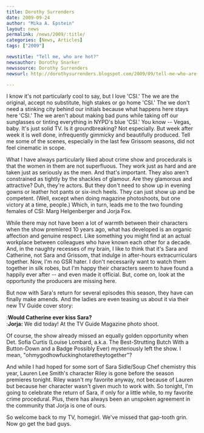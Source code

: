 ```yaml
---
title: Dorothy Surrenders
date: 2009-09-24
author: "Mika A. Epstein"
layout: news
permalink: /news/2009/:title/
categories: [News, Articles]
tags: ["2009"]

newstitle: "Tell me, who are hot?"
newsauthor: Dorothy Snarker  
newssource: Dorothy Surrenders  
newsurl: http://dorothysurrenders.blogspot.com/2009/09/tell-me-who-are-hot.html  

---
```


I know it's not particularly cool to say, but I love 'CSI.' The we are the original, accept no substitute, high stakes or go home 'CSI.' The we don't need a stinking city behind our initials because what happens here stays here 'CSI.' The we aren't about making bad puns while taking off our sunglasses or tinting everything in NYPD's blue 'CSI.' You know -- Vegas, baby. It's just solid TV. Is it groundbreaking? Not especially. But week after week it is well done, infrequently gimmicky and beautifully produced. Tell me some of the scenes, especially in the last few Grissom seasons, did not feel cinematic in scope.

What I have always particularly liked about crime show and procedurals is that the women in them are not superfluous. They work just as hard and are taken just as seriously as the men. And that's important. They also aren't constrained as tightly by the shackles of glamour. Are they glamorous and attractive? Duh, they're actors. But they don't need to show up in evening gowns or leather hot pants or six-inch heels. They can just show up and be competent. (Well, except when doing magazine photoshoots, but one victory at a time, people.) Which, in turn, leads me to the two founding females of CSI: Marg Helgenberger and Jorja Fox.

While there may not have been a lot of warmth between their characters when the show premiered 10 years ago, what has developed is an organic affection and genuine respect. Like something you might find at an actual workplace between colleagues who have known each other for a decade. And, in the naughty recesses of my brain, I like to think that it's Sara and Catherine, not Sara and Grissom, that indulge in after-hours extracurriculars together. Now, I'm no GSR hater. I don't necessarily want to watch them together in silk robes, but I'm happy their characters seem to have found a happily ever after -- and even made it official. But, come on, look at the opportunity the producers are missing here. 

But now with Sara's return for several episodes this season, they have can finally make amends. And the ladies are even teasing us about it via their new TV Guide cover story:

:**Would Catherine ever kiss Sara?**  
:**Jorja:** We did today! At the TV Guide Magazine photo shoot.

Of course, the show already missed an equally golden opportunity when Det. Sofia Curtis (Louise Lombard, a.k.a. The Best-Strutting Butch With a Button-Down and a Badge Possibly Ever) mysteriously left the show. I mean, "ohmygodhowfuckinghotaretheytogether"?

And while I had hoped for some sort of Sara Sidle/Soup Chef chemistry this year, Lauren Lee Smith's character Riley is gone before the season premieres tonight. Riley wasn't my favorite anyway, not because of Lauren but because her character wasn't given much to work with. So tonight, I'm going to celebrate the return of Sara, if only for a little while, to my favorite crime procedural. Plus, there has always been an unspoken agreement in the community that Jorja is one of ours.

So welcome back to my TV, homegirl. We've missed that gap-tooth grin. Now go get the bad guys.

